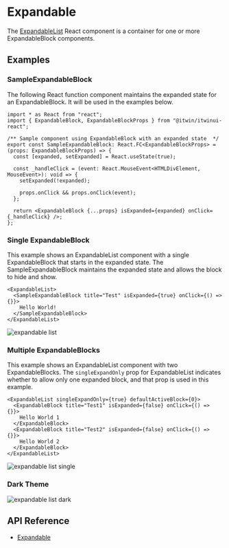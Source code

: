# Expandable

The [ExpandableList]($core-react) React component is a container for one or more ExpandableBlock components.

## Examples

### SampleExpandableBlock

The following React function component maintains the expanded state for an ExpandableBlock.
It will be used in the examples below.

```tsx
import * as React from "react";
import { ExpandableBlock, ExpandableBlockProps } from "@itwin/itwinui-react";

/** Sample component using ExpandableBlock with an expanded state  */
export const SampleExpandableBlock: React.FC<ExpandableBlockProps> = (props: ExpandableBlockProps) => {
  const [expanded, setExpanded] = React.useState(true);

  const _handleClick = (event: React.MouseEvent<HTMLDivElement, MouseEvent>): void => {
    setExpanded(!expanded);

    props.onClick && props.onClick(event);
  };

  return <ExpandableBlock {...props} isExpanded={expanded} onClick={_handleClick} />;
};
```

### Single ExpandableBlock

This example shows an ExpandableList component with a single ExpandableBlock that starts in the expanded state. The SampleExpandableBlock maintains the expanded state and allows the block to hide and show.

```tsx
<ExpandableList>
  <SampleExpandableBlock title="Test" isExpanded={true} onClick={() => {}}>
    Hello World!
  </SampleExpandableBlock>
</ExpandableList>
```

![expandable list](./images/ExpandableList.png "ExpandableList and ExpandableBlock")

### Multiple ExpandableBlocks

This example shows an ExpandableList component with two ExpandableBlocks.
The `singleExpandOnly` prop for ExpandableList indicates whether to allow only one expanded block,
and that prop is used in this example.

```tsx
<ExpandableList singleExpandOnly={true} defaultActiveBlock={0}>
  <ExpandableBlock title="Test1" isExpanded={false} onClick={() => {}}>
    Hello World 1
  </ExpandableBlock>
  <ExpandableBlock title="Test2" isExpanded={false} onClick={() => {}}>
    Hello World 2
  </ExpandableBlock>
</ExpandableList>
```

![expandable list single](./images/ExpandableListSingle.png "ExpandableList with singleExpandOnly prop")

### Dark Theme

![expandable list dark](./images/ExpandableListDark.png "ExpandableList in Dark Theme")

## API Reference

- [Expandable]($core-react:Expandable)
